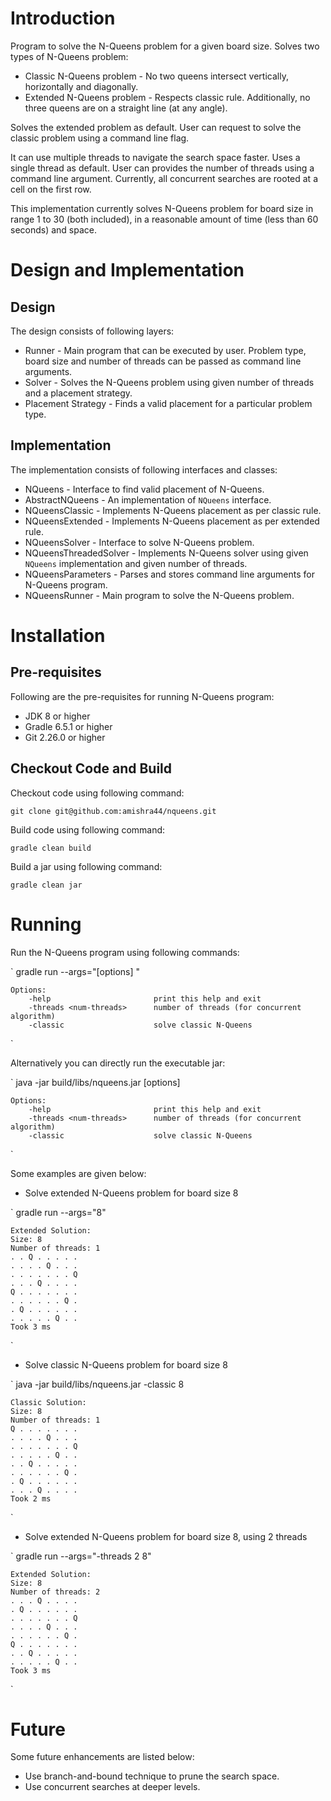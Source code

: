 # Introduction

Program to solve the N-Queens problem for a given board size. Solves two types of N-Queens problem:

* Classic N-Queens problem - No two queens intersect vertically, horizontally and diagonally. 
* Extended N-Queens problem - Respects classic rule. Additionally, no three queens are on a straight line (at any angle). 

Solves the extended problem as default. User can request to solve the classic problem using a command line flag.

It can use multiple threads to navigate the search space faster. Uses a single thread as default. User can provides the number of threads using a command line argument. Currently, all concurrent searches are rooted at a cell on the first row.

This implementation currently solves N-Queens problem for board size in range 1 to 30 (both included), in a reasonable amount of time (less than 60 seconds) and space.

# Design and Implementation

## Design

The design consists of following layers:

* Runner - Main program that can be executed by user. Problem type, board size and number of threads can be passed as command line arguments.
* Solver - Solves the N-Queens problem using given number of threads and a placement strategy.
* Placement Strategy - Finds a valid placement for a particular problem type.

## Implementation

The implementation consists of following interfaces and classes:

* NQueens - Interface to find valid placement of N-Queens.
* AbstractNQueens - An implementation of `NQueens` interface.
* NQueensClassic - Implements N-Queens placement as per classic rule.
* NQueensExtended - Implements N-Queens placement as per extended rule.
* NQueensSolver - Interface to solve N-Queens problem.
* NQueensThreadedSolver - Implements N-Queens solver using given `NQueens` implementation and given number of threads. 
* NQueensParameters - Parses and stores command line arguments for N-Queens program.
* NQueensRunner - Main program to solve the N-Queens problem.

# Installation

## Pre-requisites

Following are the pre-requisites for running N-Queens program:

* JDK 8 or higher
* Gradle 6.5.1 or higher
* Git 2.26.0 or higher

## Checkout Code and Build

Checkout code using following command:

`
	git clone git@github.com:amishra44/nqueens.git
`

Build code using following command:

`
	gradle clean build
`

Build a jar using following command:

`
	gradle clean jar
`

# Running

Run the N-Queens program using following commands:

`
	gradle run --args="[options] <board-size>"
	
	Options:
	    -help                       print this help and exit
	    -threads <num-threads>      number of threads (for concurrent algorithm)
	    -classic                    solve classic N-Queens	
`

Alternatively you can directly run the executable jar:

`
	java -jar build/libs/nqueens.jar [options] <board-size>
	
	Options:
	    -help                       print this help and exit
	    -threads <num-threads>      number of threads (for concurrent algorithm)
	    -classic                    solve classic N-Queens
`

Some examples are given below:

* Solve extended N-Queens problem for board size 8

`
	gradle run --args="8"
	
	Extended Solution:
	Size: 8
	Number of threads: 1
	. . Q . . . . .
	. . . . Q . . .
	. . . . . . . Q
	. . . Q . . . .
	Q . . . . . . .
	. . . . . . Q .
	. Q . . . . . .
	. . . . . Q . .
	Took 3 ms
`

* Solve classic N-Queens problem for board size 8

`
	java -jar build/libs/nqueens.jar -classic 8
	
	Classic Solution:
	Size: 8
	Number of threads: 1
	Q . . . . . . .
	. . . . Q . . .
	. . . . . . . Q
	. . . . . Q . .
	. . Q . . . . .
	. . . . . . Q .
	. Q . . . . . .
	. . . Q . . . .
	Took 2 ms
`

* Solve extended N-Queens problem for board size 8, using 2 threads

`
	gradle run --args="-threads 2 8"
	
	Extended Solution:
	Size: 8
	Number of threads: 2
	. . . Q . . . .
	. Q . . . . . .
	. . . . . . . Q
	. . . . Q . . .
	. . . . . . Q .
	Q . . . . . . .
	. . Q . . . . .
	. . . . . Q . .
	Took 3 ms
`

# Future

Some future enhancements are listed below:
* Use branch-and-bound technique to prune the search space.
* Use concurrent searches at deeper levels.
